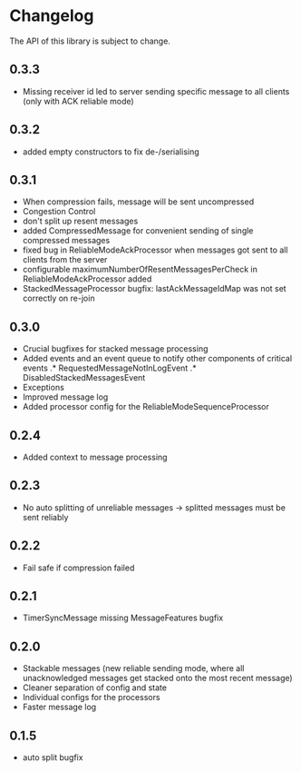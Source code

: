 # Changelog

The API of this library is subject to change.

## 0.3.3

* Missing receiver id led to server sending specific message to all clients (only with ACK reliable mode)

## 0.3.2

* added empty constructors to fix de-/serialising

## 0.3.1

* When compression fails, message will be sent uncompressed
* Congestion Control
* don't split up resent messages
* added CompressedMessage for convenient sending of single compressed messages
* fixed bug in ReliableModeAckProcessor when messages got sent to all clients from the server
* configurable maximumNumberOfResentMessagesPerCheck in ReliableModeAckProcessor added
* StackedMessageProcessor bugfix: lastAckMessageIdMap was not set correctly on re-join

## 0.3.0

* Crucial bugfixes for stacked message processing
* Added events and an event queue to notify other components of critical events
.* RequestedMessageNotInLogEvent
.* DisabledStackedMessagesEvent
* Exceptions
* Improved message log
* Added processor config for the ReliableModeSequenceProcessor

## 0.2.4

* Added context to message processing

## 0.2.3

* No auto splitting of unreliable messages -> splitted messages must be sent reliably

## 0.2.2

* Fail safe if compression failed

## 0.2.1

* TimerSyncMessage missing MessageFeatures bugfix

## 0.2.0

* Stackable messages (new reliable sending mode, where all unacknowledged messages get stacked onto the most recent message)
* Cleaner separation of config and state
* Individual configs for the processors
* Faster message log

## 0.1.5

* auto split bugfix

